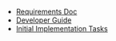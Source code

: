 - [Requirements Doc](https://docs.google.com/document/d/1av4wpAnKinbtG_0fcNC94XKyh-_rXxxJEhRXy9xn6js/edit)
- [Developer Guide](https://github.com/dennybritz/seq2seq/wiki/Developer-Guide)
- [Initial Implementation Tasks](https://github.com/dennybritz/seq2seq/projects/2)
